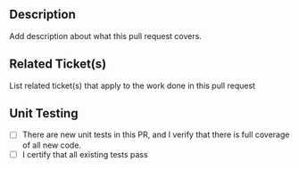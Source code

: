 ## Description
Add description about what this pull request covers.



## Related Ticket(s)
List related ticket(s) that apply to the work done in this pull request



## Unit Testing
- [ ] There are new unit tests in this PR, and I verify that there is full coverage of all new code.
- [ ] I certify that all existing tests pass

